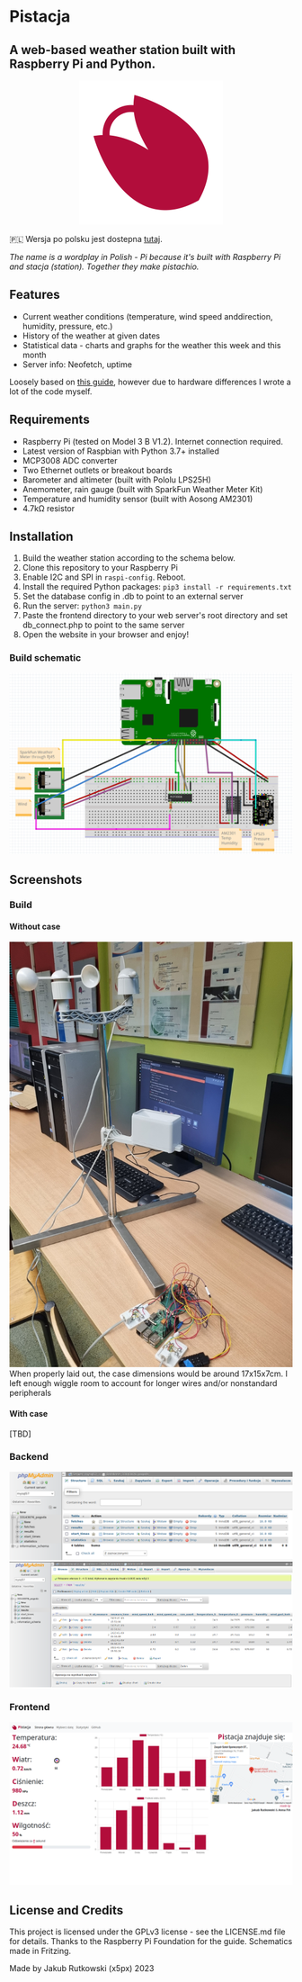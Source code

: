 # Pistacja
## A web-based weather station built with Raspberry Pi and Python.

<p align="center">
    <img src="/Frontend/data/images/pistacja-logo.svg" alt="pistacja-logo" width="256px" height="256px">
</p>

🇵🇱 Wersja po polsku jest dostepna [tutaj](../master/README_pl.md).

*The name is a wordplay in Polish - Pi because it's built with Raspberry Pi and stacja (station). Together they make pistachio.*

## Features
* Current weather conditions (temperature, wind speed anddirection, humidity, pressure, etc.)
* History of the weather at given dates
* Statistical data - charts and graphs for the weather this week and this month
* Server info: Neofetch, uptime

Loosely based on [this guide](https://projects.raspberrypi.org/en/projects/build-your-own-weather-station/0), however due to hardware differences I wrote a lot of the code myself.

## Requirements
* Raspberry Pi (tested on Model 3 B V1.2). Internet connection required.
* Latest version of Raspbian with Python 3.7+ installed
* MCP3008 ADC converter
* Two Ethernet outlets or breakout boards
* Barometer and altimeter (built with Pololu LPS25H)
* Anemometer, rain gauge (built with SparkFun Weather Meter Kit)
* Temperature and humidity sensor (built with Aosong AM2301)
* 4.7kΩ resistor

## Installation
1. Build the weather station according to the schema below.
2. Clone this repository to your Raspberry Pi
3. Enable I2C and SPI in `raspi-config`. Reboot.
4. Install the required Python packages: `pip3 install -r requirements.txt`
5. Set the database config in .db to point to an external server
6. Run the server: `python3 main.py`
7. Paste the frontend directory to your web server's root directory and set db_connect.php to point to the same server
8. Open the website in your browser and enjoy!

### Build schematic
![schematic](./resources/schematic.png)

## Screenshots
### Build
#### Without case
![build-nocase](./resources/build.jpg)
When properly laid out, the case dimensions would be around 17x15x7cm. I left enough wiggle room to account for longer wires and/or nonstandard peripherals
#### With case
[TBD]

### Backend
![database](./resources/database.png)
![results](./resources/results.png)

### Frontend
![website](./resources/website.png)

## License and Credits
This project is licensed under the GPLv3 license - see the LICENSE.md file for details.
Thanks to the Raspberry Pi Foundation for the guide.
Schematics made in Fritzing.

Made by Jakub Rutkowski (x5px) 2023
